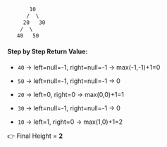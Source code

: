 
```txt
       10
      /  \
     20   30
    /  \
   40   50

```

#### Step by Step Return Value:

- `40` → left=null=-1, right=null=-1 → max(-1,-1)+1=0
    
- `50` → left=null=-1, right=null=-1 → 0
    
- `20` → left=0, right=0 → max(0,0)+1=1
    
- `30` → left=null=-1, right=null=-1 → 0
    
- `10` → left=1, right=0 → max(1,0)+1=2
    

👉 Final Height = **2**

